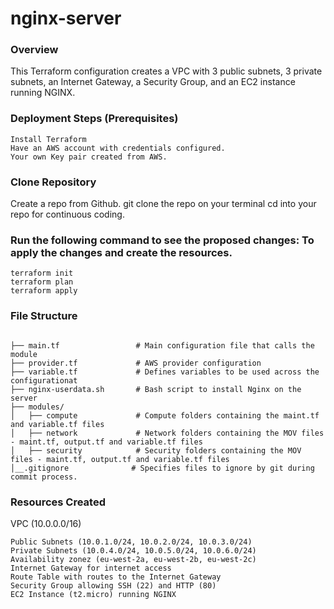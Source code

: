 # nginx-server

### Overview
This Terraform configuration creates a VPC with 3 public subnets, 3 private subnets, an Internet Gateway, a Security Group, and an EC2 instance running NGINX.

### Deployment Steps (Prerequisites)
```
Install Terraform
Have an AWS account with credentials configured.
Your own Key pair created from AWS.
```

### Clone Repository
Create a repo from Github.
git clone the repo on your terminal
cd into your repo for continuous coding.

### Run the following command to see the proposed changes: To apply the changes and create the resources.

```
terraform init
terraform plan
terraform apply

```

### File Structure

```

├── main.tf                 # Main configuration file that calls the module
├── provider.tf             # AWS provider configuration
├── variable.tf             # Defines variables to be used across the configurationat
├── nginx-userdata.sh       # Bash script to install Nginx on the server
├── modules/
│   ├── compute             # Compute folders containing the maint.tf and variable.tf files
│   ├── network             # Network folders containing the MOV files - maint.tf, output.tf and variable.tf files 
│   ├── security            # Security folders containing the MOV files - maint.tf, output.tf and variable.tf files 
│__.gitignore              # Specifies files to ignore by git during commit process.

```

### Resources Created

VPC (10.0.0.0/16)
```
Public Subnets (10.0.1.0/24, 10.0.2.0/24, 10.0.3.0/24)
Private Subnets (10.0.4.0/24, 10.0.5.0/24, 10.0.6.0/24)
Availability zonez (eu-west-2a, eu-west-2b, eu-west-2c)
Internet Gateway for internet access
Route Table with routes to the Internet Gateway
Security Group allowing SSH (22) and HTTP (80)
EC2 Instance (t2.micro) running NGINX
```
